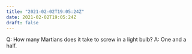 ```yaml
---
title: "2021-02-02T19:05:24Z"
date: 2021-02-02T19:05:24Z
draft: false
---
```


Q:	How many Martians does it take to screw in a light bulb?
A:	One and a half.

